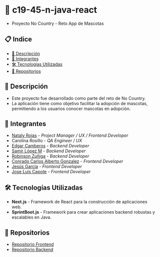 # 🚀 c19-45-n-java-react

- Proyecto No Country - Reto App de Mascotas

## 📋 Indice

- [📖 Descripción](#descripción)
- [👥 Integrantes](#integrantes)
- [🛠️ Tecnologías Utilizadas](#tecnologías-utilizadas)
- [📂 Repositorios](#repositorios)

## 📖 Descripción
- Este proyecto fue desarrollado como parte del reto de No Country. 
- La aplicación tiene como objetivo facilitar la adopción de mascotas, permitiendo a los usuarios conocer mascotas en adopción.

## 👥 Integrantes

- [Nataly Rojas](https://github.com/natalyrojas5) - *Project Manager / UX / Frontend Developer*
- Carolina Rosillo - *QA Engineer / UX*
- [Edgar Camberos](https://github.com/EdgarCamberos1894) - *Backend Developer*
- [Samir López M](https://github.com/EdgarCamberos1894) - *Backend Developer*
- [Robinson Zuñiga](https://github.com/robinszuniga) - *Backend Developer*
- [Conrado Carlos Alberto Gonzalez](https://github.com/conrado85) - *Frontend Developer*
- [Jesús García](https://github.com/Jesus-Garcia-Montalvo) - *Frontend Developer*
- [Jose Luis Capote](https://github.com/jlcapor) - *Frontend Developer*

## 🛠️ Tecnologías Utilizadas

- **Next.js** - Framework de React para la construcción de aplicaciones web.
- **SprintBoot.js** - Framework para crear aplicaciones backend robustas y escalables en Java.


## 📂 Repositorios

- [Repositorio Frontend](https://github.com/No-Country-simulation/c19-45-n-java-react/tree/main/backend)
- [Repositorio Backend](https://github.com/No-Country-simulation/c19-45-n-java-react/tree/main/frontend)